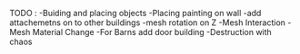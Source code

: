 TODO :
-Buiding and placing objects 
-Placing painting on wall 
-add attachemetns on to other buildings 
-mesh rotation on Z 
-Mesh Interaction 
-Mesh Material Change
-For Barns add door building 
-Destruction with chaos
